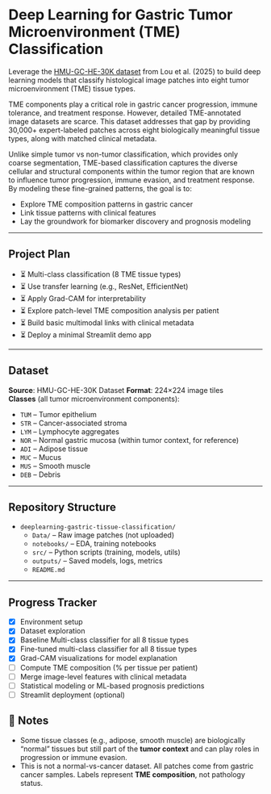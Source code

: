 # Deep Learning for Gastric Tumor Microenvironment (TME) Classification

Leverage the [HMU-GC-HE-30K dataset](https://www.nature.com/articles/s41597-025-04489-9) from Lou et al. (2025) to build deep learning models that classify histological image patches into eight tumor microenvironment (TME) tissue types.

TME components play a critical role in gastric cancer progression, immune tolerance, and treatment response. However, detailed TME-annotated image datasets are scarce. This dataset addresses that gap by providing 30,000+ expert-labeled patches across eight biologically meaningful tissue types, along with matched clinical metadata.

Unlike simple tumor vs non-tumor classification, which provides only coarse segmentation, TME-based classification captures the diverse cellular and structural components within the tumor region that are known to influence tumor progression, immune evasion, and treatment response. By modeling these fine-grained patterns, the goal is to:

- Explore TME composition patterns in gastric cancer
- Link tissue patterns with clinical features
- Lay the groundwork for biomarker discovery and prognosis modeling

---

## Project Plan
- ⏳ Multi-class classification (8 TME tissue types)
- ⏳ Use transfer learning (e.g., ResNet, EfficientNet)
- ⏳ Apply Grad-CAM for interpretability
- ⏳ Explore patch-level TME composition analysis per patient
- ⏳ Build basic multimodal links with clinical metadata
- ⏳ Deploy a minimal Streamlit demo app

---

## Dataset

**Source**: HMU-GC-HE-30K Dataset
**Format**: 224×224 image tiles  
**Classes** (all tumor microenvironment components):

- `TUM` – Tumor epithelium  
- `STR` – Cancer-associated stroma  
- `LYM` – Lymphocyte aggregates  
- `NOR` – Normal gastric mucosa (within tumor context, for reference)  
- `ADI` – Adipose tissue  
- `MUC` – Mucus  
- `MUS` – Smooth muscle  
- `DEB` – Debris  

---

## Repository Structure

- `deeplearning-gastric-tissue-classification/`
  - `Data/` – Raw image patches (not uploaded)
  - `notebooks/` – EDA, training notebooks
  - `src/` – Python scripts (training, models, utils)
  - `outputs/` – Saved models, logs, metrics
  - `README.md`


---

## Progress Tracker

- [x] Environment setup
- [x] Dataset exploration
- [x] Baseline Multi-class classifier for all 8 tissue types
- [x] Fine-tuned multi-class classifier for all 8 tissue types
- [x] Grad-CAM visualizations for model explanation
- [ ] Compute TME composition (% per tissue per patient)
- [ ] Merge image-level features with clinical metadata
- [ ] Statistical modeling or ML-based prognosis predictions
- [ ] Streamlit deployment (optional)

## 📌 Notes

- Some tissue classes (e.g., adipose, smooth muscle) are biologically “normal” tissues but still part of the **tumor context** and can play roles in progression or immune evasion.
- This is not a normal-vs-cancer dataset. All patches come from gastric cancer samples. Labels represent **TME composition**, not pathology status.

